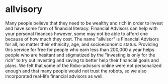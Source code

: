 # allvisory

Many people believe that they need to be wealthy and rich in order to invest and have some form of financial literacy.  Financial Advisors can help with your personal finances however, some may not be able to afford one because of how much they cost. The name "allvisor" is Financial Advisors for all, no matter their ethnicity, age, and socioeconomic status. Providing this service for free for people who earn less than  200,000 a year helps people who are hesitant and stigmatized by the "investing is only for the rich" to try out investing and saving to better help their financial goals and plans. We felt that some of the Robo-advisors online were not personalized enough and that many people would not trust the robots, so we also incorporated real-life financial advisors as well. 
